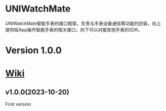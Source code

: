 # UNIWatchMate  
UNIWatchMate智能手表的接口框架，负责与手表设备通信等功能的封装，向上提供给App操作智能手表的相关接口，向下可以对接其他手表的SDK。  

# Version 1.0.0

# [Wiki](https://github.com/shenjudev/UNIWatchMate-ios-Sample/wiki)  

## v1.0.0(2023-10-20)  
First version
